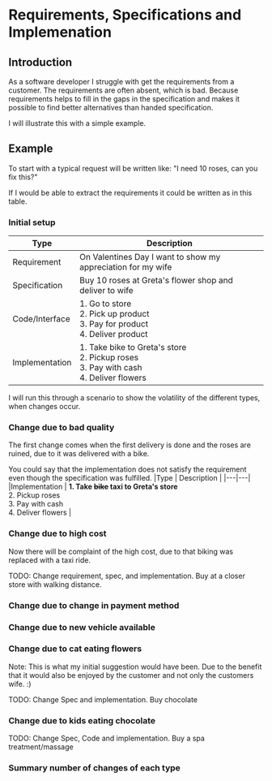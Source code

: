 # Requirements, Specifications and Implemenation

## Introduction
As a software developer I struggle with get the requirements from a customer. The requirements are often absent, which is bad. Because requirements helps to fill in the gaps in the specification and makes it possible to find better alternatives than handed specification.

I will illustrate this with a simple example. 

## Example

To start with a typical request will be written like: "I need 10 roses, can you fix this?" 

If I would be able to extract the requirements it could be written as in this table.


### Initial setup 
|Type   | Description                                                  |
|---|---|
|Requirement | On Valentines Day I want to show my appreciation for my wife |
|Specification   |  Buy 10 roses at Greta's flower shop and deliver to wife  |
|Code/Interface  | 1. Go to store<br />2. Pick up product<br />3. Pay for product<br />4. Deliver product |
|Implementation | 1. Take bike to Greta's store<br />2. Pickup roses<br />3. Pay with cash<br />4. Deliver flowers |

I will run this through a scenario to show the volatility of the different types, when changes occur.

### Change due to bad quality

The first change comes when the first delivery is done and the roses are ruined, due to it was delivered with a bike.

You could say that the implementation does not satisfy the requirement even though the specification was fulfilled.
|Type   | Description                                                  |
|---|---|
|Implementation | **1. Take ~~bike~~ taxi to Greta's store**<br />2. Pickup roses<br />3. Pay with cash<br />4. Deliver flowers |

### Change due to high cost

Now there will be complaint of the high cost, due to that biking was replaced with a taxi ride.

TODO: Change requirement, spec, and implementation. Buy at a closer store with walking distance.



### Change due to change in payment method



### Change due to new vehicle available





### Change due to cat eating flowers

Note: This is what my initial suggestion would have been. Due to the benefit that it would also be enjoyed by the customer and not only the customers wife. :)

TODO: Change Spec and implementation. Buy chocolate

### Change due to kids eating chocolate



TODO: Change Spec, Code and implementation. Buy a spa treatment/massage

### Summary number of changes of each type

